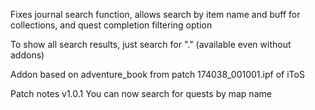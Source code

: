 Fixes journal search function, allows search by item name and buff for collections,
and quest completion filtering option

To show all search results, just search for "." (available even without addons)

Addon based on adventure_book from patch 174038_001001.ipf of iToS


Patch notes
v1.0.1
You can now search for quests by map name